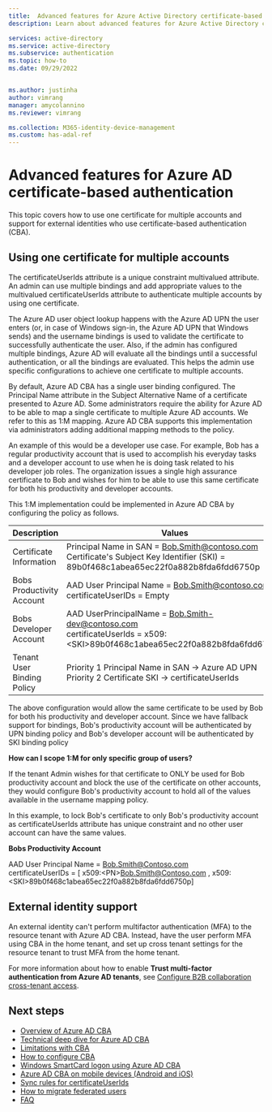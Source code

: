 ```yaml
---
title:  Advanced features for Azure Active Directory certificate-based authentication
description: Learn about advanced features for Azure Active Directory certificate-based authentication

services: active-directory
ms.service: active-directory
ms.subservice: authentication
ms.topic: how-to
ms.date: 09/29/2022


ms.author: justinha
author: vimrang
manager: amycolannino
ms.reviewer: vimrang

ms.collection: M365-identity-device-management
ms.custom: has-adal-ref
---
```


# Advanced features for Azure AD certificate-based authentication 

This topic covers how to use one certificate for multiple accounts and support for external identities who use certificate-based authentication (CBA).

## Using one certificate for multiple accounts 

The certificateUserIds attribute is a unique constraint multivalued attribute. An admin can use multiple bindings and add appropriate values to the multivalued certificateUserIds attribute to authenticate multiple accounts by using one certificate.

The Azure AD user object lookup happens with the Azure AD UPN the user enters (or, in case of Windows sign-in, the Azure AD UPN that Windows sends) and the username bindings is used to validate the certificate to successfully authenticate the user. Also, if the admin has configured multiple bindings, Azure AD will evaluate all the bindings until a successful authentication, or all the bindings are evaluated. This helps the admin use specific configurations to achieve one certificate to multiple accounts.

By default, Azure AD CBA has a single user binding configured. The Principal Name attribute in the Subject Alternative Name of a certificate presented to Azure AD. Some administrators require the ability for Azure AD to be able to map a single certificate to multiple Azure AD accounts. We refer to this as 1:M mapping. Azure AD CBA supports this implementation via administrators adding additional mapping methods to the policy. 

An example of this would be a developer use case. For example, Bob has a regular productivity account that is used to accomplish his everyday tasks and a developer account to use when he is doing task related to his developer job roles. The organization issues a single high assurance certificate to Bob and wishes for him to be able to use this same certificate for both his productivity and developer accounts. 

This 1:M implementation could be implemented in Azure AD CBA by configuring the policy as follows. 

|Description| Values |
|--------------------------|--------------------------------------|
|Certificate Information | Principal Name in SAN = Bob.Smith@contoso.com <br> Certificate's Subject Key Identifier (SKI) = 89b0f468c1abea65ec22f0a882b8fda6fdd6750p |
|Bobs Productivity Account| AAD User Principal Name = Bob.Smith@contoso.com <br> certificateUserIDs = Empty|
|Bobs Developer Account| AAD UserPrincipalName = Bob.Smith-dev@contoso.com <br> certificateUserIds = x509:\<SKI\>89b0f468c1abea65ec22f0a882b8fda6fdd6750p |
|Tenant User Binding Policy | Priority 1 Principal Name in SAN -> Azure AD UPN <br> Priority 2 Certificate SKI -> certificateUserIds |

The above configuration would allow the same certificate to be used by Bob for both his productivity and developer account. Since we have fallback support for bindings, Bob's productivity account will be authenticated by UPN binding policy and Bob's developer account will be authenticated by SKI binding policy 

**How can I scope 1:M for only specific group of users?**
 
If the tenant Admin wishes for that certificate to ONLY be used for Bob productivity account and block the use of the certificate on other accounts, they would configure Bob's productivity account to hold all of the values available in the username mapping policy. 

In this example, to lock Bob's certificate to only Bob's productivity account as certificateUserIds attribute has unique constraint and no other user account can have the same values.
 
**Bobs Productivity Account**
 
AAD User Principal Name = Bob.Smith@Contoso.com <br>
certificateUserIDs = [ x509:\<PN\>Bob.Smith@Contoso.com , x509:\<SKI\>89b0f468c1abea65ec22f0a882b8fda6fdd6750p]

## External identity support

An external identity can't perform multifactor authentication (MFA) to the resource tenant with Azure AD CBA. Instead, have the user perform MFA using CBA in the home tenant, and set up cross tenant settings for the resource tenant to trust MFA from the home tenant.

For more information about how to enable **Trust multi-factor authentication from Azure AD tenants**, see [Configure B2B collaboration cross-tenant access](../external-identities/cross-tenant-access-settings-b2b-collaboration.md#to-change-inbound-trust-settings-for-mfa-and-device-claims).

## Next steps

- [Overview of Azure AD CBA](concept-certificate-based-authentication.md)
- [Technical deep dive for Azure AD CBA](concept-certificate-based-authentication-technical-deep-dive.md)
- [Limitations with CBA](concept-certificate-based-authentication-limitations.md)
- [How to configure CBA](how-to-certificate-based-authentication.md)
- [Windows SmartCard logon using Azure AD CBA](concept-certificate-based-authentication-smartcard.md)
- [Azure AD CBA on mobile devices (Android and iOS)](concept-certificate-based-authentication-mobile.md)
- [Sync rules for certificateUserIds](concept-certificate-based-authentication-certificateuserids.md)
- [How to migrate federated users](concept-certificate-based-authentication-migration.md)
- [FAQ](certificate-based-authentication-faq.yml)
